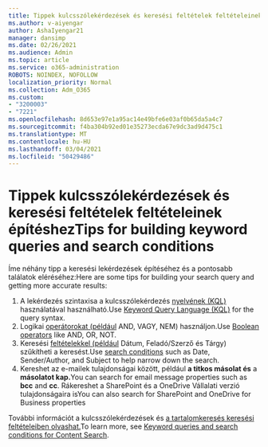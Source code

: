 ```yaml
---
title: Tippek kulcsszólekérdezések és keresési feltételek feltételeinek építéshez
ms.author: v-aiyengar
author: AshaIyengar21
manager: dansimp
ms.date: 02/26/2021
ms.audience: Admin
ms.topic: article
ms.service: o365-administration
ROBOTS: NOINDEX, NOFOLLOW
localization_priority: Normal
ms.collection: Adm_O365
ms.custom:
- "3200003"
- "7221"
ms.openlocfilehash: 8d653e97e1a95ac14e49bfe6e03af0b65da5a4c7
ms.sourcegitcommit: f4ba304b92ed01e35273ecda67e9dc3ad9d475c1
ms.translationtype: MT
ms.contentlocale: hu-HU
ms.lasthandoff: 03/04/2021
ms.locfileid: "50429486"
---
```

# <a name="tips-for-building-keyword-queries-and-search-conditions"></a><span data-ttu-id="a8844-102">Tippek kulcsszólekérdezések és keresési feltételek feltételeinek építéshez</span><span class="sxs-lookup"><span data-stu-id="a8844-102">Tips for building keyword queries and search conditions</span></span>

<span data-ttu-id="a8844-103">Íme néhány tipp a keresési lekérdezések építéséhez és a pontosabb találatok eléréséhez:</span><span class="sxs-lookup"><span data-stu-id="a8844-103">Here are some tips for building your search query and getting more accurate results:</span></span>

1. <span data-ttu-id="a8844-104">A lekérdezés szintaxisa a kulcsszólekérdezés [nyelvének (KQL)](https://go.microsoft.com/fwlink/?linkid=2101591) használatával használható.</span><span class="sxs-lookup"><span data-stu-id="a8844-104">Use [Keyword Query Language (KQL)](https://go.microsoft.com/fwlink/?linkid=2101591) for the query syntax.</span></span>
1. <span data-ttu-id="a8844-105">Logikai [operátorokat (például](https://go.microsoft.com/fwlink/?linkid=2101592) AND, VAGY, NEM) használjon.</span><span class="sxs-lookup"><span data-stu-id="a8844-105">Use [Boolean operators](https://go.microsoft.com/fwlink/?linkid=2101592) like AND, OR, NOT.</span></span>
1. <span data-ttu-id="a8844-106">Keresési [feltételekkel (például](https://go.microsoft.com/fwlink/?linkid=2102410) Dátum, Feladó/Szerző és Tárgy) szűkítheti a keresést.</span><span class="sxs-lookup"><span data-stu-id="a8844-106">Use [search conditions](https://go.microsoft.com/fwlink/?linkid=2102410) such as Date, Sender/Author, and Subject to help narrow down the search.</span></span>
1. <span data-ttu-id="a8844-107">Kereshet az e-mailek tulajdonságai között, például **a titkos másolat és** a **másolatot kap.**</span><span class="sxs-lookup"><span data-stu-id="a8844-107">You can search for email message properties such as **bcc** and **cc**.</span></span> <span data-ttu-id="a8844-108">Rákereshet a SharePoint és a OneDrive Vállalati verzió tulajdonságaira is</span><span class="sxs-lookup"><span data-stu-id="a8844-108">You can also search for SharePoint and OneDrive for Business properties</span></span>

<span data-ttu-id="a8844-109">További információt a kulcsszólekérdezések és [a tartalomkeresés keresési feltételeiben olvashat.](https://go.microsoft.com/fwlink/?linkid=2102411)</span><span class="sxs-lookup"><span data-stu-id="a8844-109">To learn more, see [Keyword queries and search conditions for Content Search](https://go.microsoft.com/fwlink/?linkid=2102411).</span></span>
